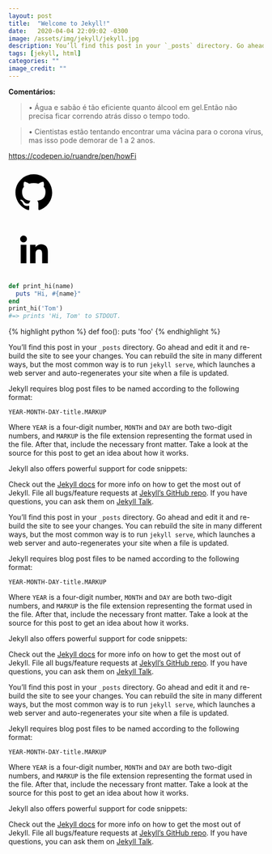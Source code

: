```yaml
---
layout: post
title:  "Welcome to Jekyll!"
date:   2020-04-04 22:09:02 -0300
image: /assets/img/jekyll/jekyll.jpg
description: You’ll find this post in your `_posts` directory. Go ahead and edit it and   re-build the site to see your changes. 
tags: [jekyll, html]
categories: ""
image_credit: ""
---
```


**Comentários:**

> &#8226; Água e sabão é tão eficiente quanto álcool em gel.Então não precisa
 ficar correndo atrás disso o tempo todo.

> &#8226; Cientistas estão tentando encontrar uma vácina para o corona
  vírus, mas isso pode demorar de 1 a 2 anos. 

https://codepen.io/ruandre/pen/howFi

<svg width="100" height="100" viewBox="0 0 512 512"><path d="M256 70.7c-102.6 0-185.9 83.2-185.9 185.9 0 82.1 53.3 151.8 127.1 176.4 9.3 1.7 12.3-4 12.3-8.9V389.4c-51.7 11.3-62.5-21.9-62.5-21.9 -8.4-21.5-20.6-27.2-20.6-27.2 -16.9-11.5 1.3-11.3 1.3-11.3 18.7 1.3 28.5 19.2 28.5 19.2 16.6 28.4 43.5 20.2 54.1 15.4 1.7-12 6.5-20.2 11.8-24.9 -41.3-4.7-84.7-20.6-84.7-91.9 0-20.3 7.3-36.9 19.2-49.9 -1.9-4.7-8.3-23.6 1.8-49.2 0 0 15.6-5 51.1 19.1 14.8-4.1 30.7-6.2 46.5-6.3 15.8 0.1 31.7 2.1 46.6 6.3 35.5-24 51.1-19.1 51.1-19.1 10.1 25.6 3.8 44.5 1.8 49.2 11.9 13 19.1 29.6 19.1 49.9 0 71.4-43.5 87.1-84.9 91.7 6.7 5.8 12.8 17.1 12.8 34.4 0 24.9 0 44.9 0 51 0 4.9 3 10.7 12.4 8.9 73.8-24.6 127-94.3 127-176.4C441.9 153.9 358.6 70.7 256 70.7z"></path></svg>

<svg width="100" height="100" viewBox="0 0 512 512"><path d="M186.4 142.4c0 19-15.3 34.5-34.2 34.5 -18.9 0-34.2-15.4-34.2-34.5 0-19 15.3-34.5 34.2-34.5C171.1 107.9 186.4 123.4 186.4 142.4zM181.4 201.3h-57.8V388.1h57.8V201.3zM273.8 201.3h-55.4V388.1h55.4c0 0 0-69.3 0-98 0-26.3 12.1-41.9 35.2-41.9 21.3 0 31.5 15 31.5 41.9 0 26.9 0 98 0 98h57.5c0 0 0-68.2 0-118.3 0-50-28.3-74.2-68-74.2 -39.6 0-56.3 30.9-56.3 30.9v-25.2H273.8z"></path></svg>
```ruby
def print_hi(name)
  puts "Hi, #{name}"
end
print_hi('Tom')
#=> prints 'Hi, Tom' to STDOUT.
```
{% highlight python %}
def foo():
  puts 'foo'
{% endhighlight %}

You’ll find this post in your `_posts` directory. Go ahead and edit it and re-build the site to see your changes. You can rebuild the site in many different ways, but the most common way is to run `jekyll serve`, which launches a web server and auto-regenerates your site when a file is updated.

Jekyll requires blog post files to be named according to the following format:

`YEAR-MONTH-DAY-title.MARKUP`

Where `YEAR` is a four-digit number, `MONTH` and `DAY` are both two-digit numbers, and `MARKUP` is the file extension representing the format used in the file. After that, include the necessary front matter. Take a look at the source for this post to get an idea about how it works.

Jekyll also offers powerful support for code snippets:

Check out the [Jekyll docs][jekyll-docs] for more info on how to get the most out of Jekyll. File all bugs/feature requests at [Jekyll’s GitHub repo][jekyll-gh]. If you have questions, you can ask them on [Jekyll Talk][jekyll-talk].

[jekyll-docs]: https://jekyllrb.com/docs/home
[jekyll-gh]:   https://github.com/jekyll/jekyll
[jekyll-talk]: https://talk.jekyllrb.com/

You’ll find this post in your `_posts` directory. Go ahead and edit it and re-build the site to see your changes. You can rebuild the site in many different ways, but the most common way is to run `jekyll serve`, which launches a web server and auto-regenerates your site when a file is updated.

Jekyll requires blog post files to be named according to the following format:

`YEAR-MONTH-DAY-title.MARKUP`

Where `YEAR` is a four-digit number, `MONTH` and `DAY` are both two-digit numbers, and `MARKUP` is the file extension representing the format used in the file. After that, include the necessary front matter. Take a look at the source for this post to get an idea about how it works.

Jekyll also offers powerful support for code snippets:

Check out the [Jekyll docs][jekyll-docs] for more info on how to get the most out of Jekyll. File all bugs/feature requests at [Jekyll’s GitHub repo][jekyll-gh]. If you have questions, you can ask them on [Jekyll Talk][jekyll-talk].

[jekyll-docs]: https://jekyllrb.com/docs/home
[jekyll-gh]:   https://github.com/jekyll/jekyll
[jekyll-talk]: https://talk.jekyllrb.com/
You’ll find this post in your `_posts` directory. Go ahead and edit it and re-build the site to see your changes. You can rebuild the site in many different ways, but the most common way is to run `jekyll serve`, which launches a web server and auto-regenerates your site when a file is updated.

Jekyll requires blog post files to be named according to the following format:

`YEAR-MONTH-DAY-title.MARKUP`

Where `YEAR` is a four-digit number, `MONTH` and `DAY` are both two-digit numbers, and `MARKUP` is the file extension representing the format used in the file. After that, include the necessary front matter. Take a look at the source for this post to get an idea about how it works.

Jekyll also offers powerful support for code snippets:

Check out the [Jekyll docs][jekyll-docs] for more info on how to get the most out of Jekyll. File all bugs/feature requests at [Jekyll’s GitHub repo][jekyll-gh]. If you have questions, you can ask them on [Jekyll Talk][jekyll-talk].

[jekyll-docs]: https://jekyllrb.com/docs/home
[jekyll-gh]:   https://github.com/jekyll/jekyll
[jekyll-talk]: https://talk.jekyllrb.com/
